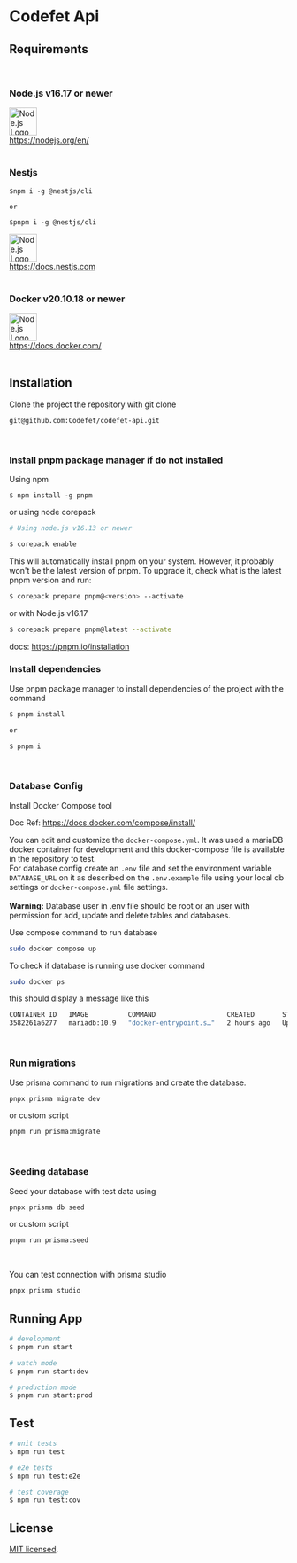 # Codefet Api

## Requirements

<br/>

### Node.js v16.17 or newer

<a href="https://nodejs.org/en/" target="blank">
<img src="https://nodejs.org/static/images/logo.svg" height="50" alt="Node.js Logo" />

<div> https://nodejs.org/en/</div>
</a>
<br/>

### Nestjs

```
$npm i -g @nestjs/cli

or

$pnpm i -g @nestjs/cli
```

<a href="https://docs.nestjs.com" target="blank">
<img src="https://docs.nestjs.com/assets/logo-small.svg" height="50" alt="Node.js Logo" />
<div> https://docs.nestjs.com</div>
</a>
<br/>

### Docker v20.10.18 or newer

<a href="https://docs.docker.com/" target="blank">
<img src="https://www.docker.com/wp-content/uploads/2022/01/Docker-Logo-White-RGB_Horizontal-730x189-1.png.webp" height="50" alt="Node.js Logo" />
<div> https://docs.docker.com/</div>
</a>
<br/>

## Installation

Clone the project the repository with git clone

```
git@github.com:Codefet/codefet-api.git
```

<br/>

### Install pnpm package manager if do not installed

Using npm

```
$ npm install -g pnpm
```

or using node corepack

```bash
# Using node.js v16.13 or newer

$ corepack enable
```

This will automatically install pnpm on your system. However, it probably won't be the latest version of pnpm. To upgrade it, check what is the latest pnpm version and run:

```bash
$ corepack prepare pnpm@<version> --activate
```

or with Node.js v16.17

```bash
$ corepack prepare pnpm@latest --activate
```

docs: <a href="https://pnpm.io/installation" target="blank">https://pnpm.io/installation</a>

### Install dependencies

Use pnpm package manager to install dependencies of the project with the command

```bash
$ pnpm install

or

$ pnpm i
```

<br/>

### Database Config

Install Docker Compose tool

Doc Ref: <a href="https://docs.docker.com/compose/install/" target="blank">https://docs.docker.com/compose/install/</a>

You can edit and customize the `docker-compose.yml`. It was used a mariaDB docker container for development and this docker-compose file is available in the repository to test. \
For database config create an `.env` file and set the environment variable `DATABASE_URL` on it as described on the `.env.example` file using
your local db settings or `docker-compose.yml` file settings. \
\
**Warning:** Database user in .env file should be root or an user with permission for add, update and delete tables and databases.

Use compose command to run database

```bash
sudo docker compose up
```

To check if database is running use docker command

```bash
sudo docker ps
```

this should display a message like this

```bash
CONTAINER ID   IMAGE          COMMAND                  CREATED       STATUS       PORTS                                       NAMES
3582261a6277   mariadb:10.9   "docker-entrypoint.s…"   2 hours ago   Up 2 hours   0.0.0.0:3307->3306/tcp, :::3307->3306/tcp   db-mariadb-codefet
```

<br/>

### Run migrations

Use prisma command to run migrations and create the database.

```bash
pnpx prisma migrate dev
```

or custom script

```bash
pnpm run prisma:migrate
```

<br/>

### Seeding database

Seed your database with test data using

```bash
pnpx prisma db seed
```

or custom script

```bash
pnpm run prisma:seed
```

<br/>

You can test connection with prisma studio

```bash
pnpx prisma studio
```

## Running App

```bash
# development
$ pnpm run start

# watch mode
$ pnpm run start:dev

# production mode
$ pnpm run start:prod
```

## Test

```bash
# unit tests
$ npm run test

# e2e tests
$ npm run test:e2e

# test coverage
$ npm run test:cov
```

## License

[MIT licensed](LICENSE).

